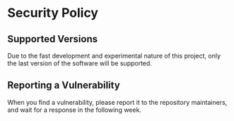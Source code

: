 # Security Policy

## Supported Versions

Due to the fast development and experimental nature of this project, only the last version of the software will be supported.

## Reporting a Vulnerability

When you find a vulnerability, please report it to the repository maintainers, and wait for a response in the following week.
